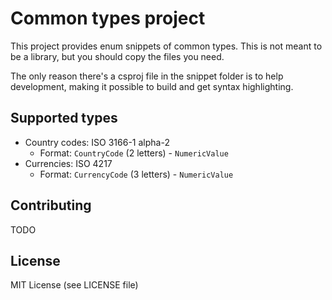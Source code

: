 
# Common types project

This project provides enum snippets of common types.
This is not meant to be a library, but you should copy the files you need.

The only reason there's a csproj file in the snippet folder is to help development, making it possible to build and get syntax highlighting.

## Supported types

- Country codes: ISO 3166-1 alpha-2
   - Format: `CountryCode` (2 letters) - `NumericValue`
- Currencies: ISO 4217
   - Format: `CurrencyCode` (3 letters) - `NumericValue`

## Contributing

TODO

## License

MIT License (see LICENSE file)